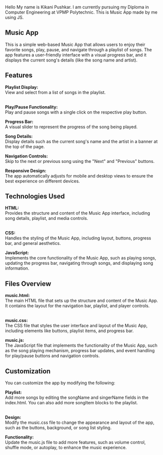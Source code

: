 Hello My name is Kikani Pushkar.
I am currently pursuing my Diploma in Computer Engineering at VPMP Polytechnic.
This is Music App made by me using JS.

<h2>Music App</h2>
This is a simple web-based Music App that allows users to enjoy their favorite songs, play, pause, and navigate through a playlist of songs. The app features a user-friendly interface with a visual progress bar, and it displays the current song's details (like the song name and artist).

<h2>Features</h2>
<b>Playlist Display:</b> <br>
View and select from a list of songs in the playlist. <br><br>

<b>Play/Pause Functionality:</b> <br>
Play and pause songs with a single click on the respective play button.<br>

<b>Progress Bar:</b> <br>
A visual slider to represent the progress of the song being played.<br>

<b>Song Details:</b> <br>
Display details such as the current song's name and the artist in a banner at the top of the page.<br>

<b>Navigation Controls:</b> <br>
Skip to the next or previous song using the "Next" and "Previous" buttons.<br>

<b>Responsive Design:</b> <br>
The app automatically adjusts for mobile and desktop views to ensure the best experience on different devices.<br>

<h2>Technologies Used</h2>
<b>HTML:</b> <br>
Provides the structure and content of the Music App interface, including song details, playlist, and media controls.<br><br>

<b>CSS:</b> <br>
Handles the styling of the Music App, including layout, buttons, progress bar, and general aesthetics.<br>

<b>JavaScript:</b> <br>
Implements the core functionality of the Music App, such as playing songs, updating the progress bar, navigating through songs, and displaying song information.<br>

<h2>Files Overview</h2>
<b>music.html:</b> <br>
The main HTML file that sets up the structure and content of the Music App. It contains the layout for the navigation bar, playlist, and player controls.<br><br>

<b>music.css:</b> <br>
The CSS file that styles the user interface and layout of the Music App, including elements like buttons, playlist items, and progress bar.<br>

<b>music.js:</b> <br>
The JavaScript file that implements the functionality of the Music App, such as the song playing mechanism, progress bar updates, and event handling for play/pause buttons and navigation controls.

<h2>Customization</h2>
You can customize the app by modifying the following:<br>

<b>Playlist:</b> <br>
Add more songs by editing the songName and singerName fields in the index.html. You can also add more songItem blocks to the playlist.<br><br>

<b>Design:</b> <br>
Modify the music.css file to change the appearance and layout of the app, such as the buttons, background, or song list styling.<br>

<b>Functionality:</b> <br>
Update the music.js file to add more features, such as volume control, shuffle mode, or autoplay, to enhance the music experience.
